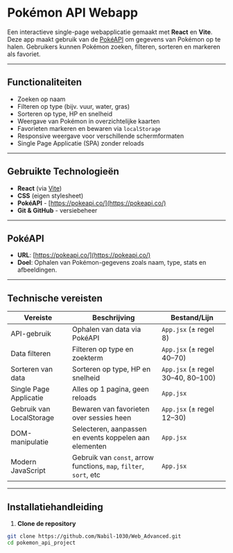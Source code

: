 # Pokémon API Webapp

Een interactieve single-page webapplicatie gemaakt met **React** en **Vite**. Deze app maakt gebruik van de [PokéAPI](https://pokeapi.co/) om gegevens van Pokémon op te halen. Gebruikers kunnen Pokémon zoeken, filteren, sorteren en markeren als favoriet.

---

## Functionaliteiten

- Zoeken op naam  
- Filteren op type (bijv. vuur, water, gras)  
- Sorteren op type, HP en snelheid  
- Weergave van Pokémon in overzichtelijke kaarten  
- Favorieten markeren en bewaren via `localStorage`  
- Responsive weergave voor verschillende schermformaten  
- Single Page Applicatie (SPA) zonder reloads  

---

##  Gebruikte Technologieën

- **React** (via [Vite](https://vitejs.dev/))  
- **CSS** (eigen stylesheet)  
- **PokéAPI** - [https://pokeapi.co/](https://pokeapi.co/)  
- **Git & GitHub** - versiebeheer  

---

## PokéAPI

- **URL**: [https://pokeapi.co/](https://pokeapi.co/)  
- **Doel**: Ophalen van Pokémon-gegevens zoals naam, type, stats en afbeeldingen.  

---

## Technische vereisten

| Vereiste                  | Beschrijving                                                        | Bestand/Lijn                     |
|--------------------------|---------------------------------------------------------------------|----------------------------------|
| API-gebruik              | Ophalen van data via PokéAPI                                       | `App.jsx` (± regel 8)            |
| Data filteren            | Filteren op type en zoekterm                                       | `App.jsx` (± regel 40–70)        |
| Sorteren van data        | Sorteren op type, HP en snelheid                                   | `App.jsx` (± regel 30–40, 80–100)|
| Single Page Applicatie   | Alles op 1 pagina, geen reloads                                    | `App.jsx`                        |
| Gebruik van LocalStorage | Bewaren van favorieten over sessies heen                           | `App.jsx` (± regel 12–30)        |
| DOM-manipulatie          | Selecteren, aanpassen en events koppelen aan elementen             | `App.jsx`                        |
| Modern JavaScript        | Gebruik van `const`, arrow functions, `map`, `filter`, `sort`, etc | `App.jsx`                        |

---

##  Installatiehandleiding

1. **Clone de repository**

```bash
git clone https://github.com/Nabil-1030/Web_Advanced.git
cd pokemon_api_project
